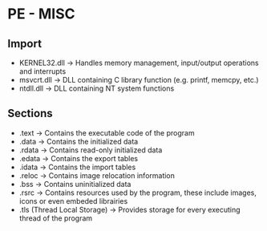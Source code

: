 # PE - MISC
## Import
- KERNEL32.dll -> Handles memory management, input/output operations and interrupts
- msvcrt.dll -> DLL containing C library function (e.g. printf, memcpy, etc.) 
- ntdll.dll -> DLL containing NT system functions 

## Sections
- .text -> Contains the executable code of the program
- .data -> Contains the initialized data 
- .rdata -> Contains read-only initialized data
- .edata -> Contains the export tables
- .idata ->  Contains the import tables
- .reloc -> Contains image relocation information
- .bss -> Contains uninitialized data
- .rsrc -> Contains resources used by the program, these include images, icons or even embeded librairies
- .tls (Thread Local Storage) -> Provides storage for every executing thread of the program